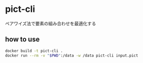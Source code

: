 # pict-cli

ペアワイズ法で要素の組み合わせを最適化する

## how to use

```sh
docker build -t pict-cli .
docker run --rm -v "$PWD":/data -w /data pict-cli input.pict
```
